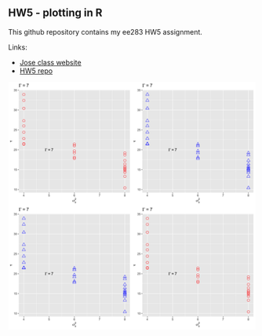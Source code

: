 ## HW5 - plotting in R

This github repository contains my ee283 HW5 assignment.

Links:
  - [Jose class website]()
  - [HW5 repo]()

![ggarrange/ggpubr](hw5_ggplot_grid.png)


